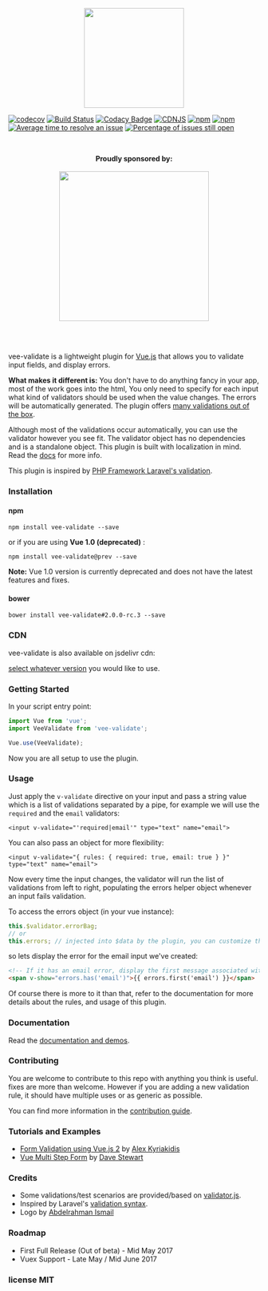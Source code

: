 <p align="center">
  <a href="https://vee-validate.logaretm.com" target="_blank">
    <img width="200" src="https://s3.eu-central-1.amazonaws.com/logaretm/vee-validate.svg">
  </a>
</p>

<p align="center">

[![codecov](https://codecov.io/gh/logaretm/vee-validate/branch/master/graph/badge.svg)](https://codecov.io/gh/logaretm/vee-validate)
[![Build Status](https://travis-ci.org/logaretm/vee-validate.svg?branch=master)](https://travis-ci.org/logaretm/vee-validate)
[![Codacy Badge](https://api.codacy.com/project/badge/Grade/087bd788687c4ccab6650756ce56fa05)](https://www.codacy.com/app/logaretm1/vee-validate?utm_source=github.com&amp;utm_medium=referral&amp;utm_content=logaretm/vee-validate&amp;utm_campaign=Badge_Grade)
[![CDNJS](https://img.shields.io/cdnjs/v/vee-validate.svg)](https://cdnjs.com/libraries/vee-validate)
[![npm](https://img.shields.io/npm/dm/vee-validate.svg)](https://npm-stat.com/charts.html?package=vee-validate)
[![npm](https://img.shields.io/npm/v/vee-validate.svg)](https://www.npmjs.com/package/vee-validate)
[![Average time to resolve an issue](http://isitmaintained.com/badge/resolution/logaretm/vee-validate.svg)](http://isitmaintained.com/project/logaretm/vee-validate "Average time to resolve an issue")
[![Percentage of issues still open](http://isitmaintained.com/badge/open/logaretm/vee-validate.svg)](http://isitmaintained.com/project/logaretm/vee-validate "Percentage of issues still open")

</p>
<br>

<p align="center">
  <strong>Proudly sponsored by:</strong>
  <br><br>
  <a href="https://www.baianat.com/" target="_blank">
    <img width="300" src="https://s3.eu-central-1.amazonaws.com/logaretm/baianat.svg">
  </a>
</p>
<br><br>

vee-validate is a lightweight plugin for [Vue.js](https://vuejs.org/) that allows you to validate input fields, and display errors.

**What makes it different is:** You don't have to do anything fancy in your app, most of the work goes into the html, You only need to specify for each input what kind of validators should be used when the value changes. The errors will be automatically generated. The plugin offers [many validations out of the box](http://vee-validate.logaretm.com/rules).

Although most of the validations occur automatically, you can use the validator however you see fit. The validator object has no dependencies and is a standalone object. This plugin is built with localization in mind. Read the [docs](http://vee-validate.logaretm.com/) for more info.

This plugin is inspired by [PHP Framework Laravel's validation](https://laravel.com/).

### Installation

#### npm

```
npm install vee-validate --save
```

or if you are using **Vue 1.0 (deprecated)** :
```
npm install vee-validate@prev --save
```

**Note:** Vue 1.0 version is currently deprecated and does not have the latest features and fixes.

#### bower

```
bower install vee-validate#2.0.0-rc.3 --save
```

### CDN

vee-validate is also available on jsdelivr cdn:

[select whatever version](https://www.jsdelivr.com/projects/vee-validate) you would like to use.

### Getting Started

In your script entry point:
```javascript
import Vue from 'vue';
import VeeValidate from 'vee-validate';

Vue.use(VeeValidate);
```

Now you are all setup to use the plugin.

### Usage

Just apply the `v-validate` directive on your input and pass a string value which is a list of validations separated by a pipe, for example we will use the `required` and the `email` validators:

```vue
<input v-validate="'required|email'" type="text" name="email">
```

You can also pass an object for more flexibility:

```vue
<input v-validate="{ rules: { required: true, email: true } }" type="text" name="email">
```

Now every time the input changes, the validator will run the list of validations from left to right, populating the errors helper object whenever an input fails validation.

To access the errors object (in your vue instance):

```javascript
this.$validator.errorBag;
// or
this.errors; // injected into $data by the plugin, you can customize the property name.
```

so lets display the error for the email input we've created:
```html
<!-- If it has an email error, display the first message associated with it. -->
<span v-show="errors.has('email')">{{ errors.first('email') }}</span>
```

Of course there is more to it than that, refer to the documentation for more details about the rules, and usage of this plugin.

### Documentation

Read the [documentation and demos](http://vee-validate.logaretm.com/).

### Contributing

You are welcome to contribute to this repo with anything you think is useful. fixes are more than welcome.
However if you are adding a new validation rule, it should have multiple uses or as generic as possible.

You can find more information in the [contribution guide](contributing.md).

### Tutorials and Examples

- [Form Validation using Vue.js 2](https://dotdev.co/form-validation-using-vue-js-2-35abd6b18c5d#.m95idzlj2) by [Alex Kyriakidis](https://github.com/hootlex)
- [Vue Multi Step Form](http://statemachine.davestewart.io/html/examples/vue/vue-sign-up.html) by [Dave Stewart](https://github.com/davestewart)

### Credits
- Some validations/test scenarios are provided/based on [validator.js](https://github.com/chriso/validator.js).
- Inspired by Laravel's [validation syntax](https://laravel.com/docs/5.4/validation).
- Logo by [Abdelrahman Ismail](https://github.com/Abdelrahman3D)

### Roadmap
- First Full Release (Out of beta) - Mid May 2017
- Vuex Support - Late May / Mid June 2017

### license MIT
